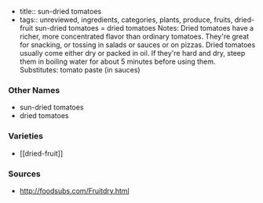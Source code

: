 - title:: sun-dried tomatoes
- tags:: unreviewed, ingredients, categories, plants, produce, fruits, dried-fruit
sun-dried tomatoes = dried tomatoes Notes: Dried tomatoes have a richer, more concentrated flavor than ordinary tomatoes. They're great for snacking, or tossing in salads or sauces or on pizzas. Dried tomatoes usually come either dry or packed in oil. If they're hard and dry, steep them in boiling water for about 5 minutes before using them. Substitutes: tomato paste (in sauces)

### Other Names

* sun-dried tomatoes
* dried tomatoes

### Varieties

* [[dried-fruit]]

### Sources
* http://foodsubs.com/Fruitdry.html
